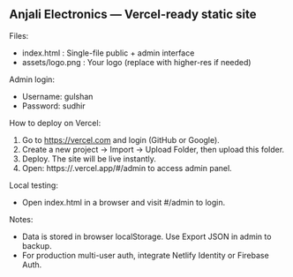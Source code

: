 
Anjali Electronics — Vercel-ready static site
--------------------------------------------
Files:
- index.html            : Single-file public + admin interface
- assets/logo.png       : Your logo (replace with higher-res if needed)

Admin login:
- Username: gulshan
- Password: sudhir

How to deploy on Vercel:
1. Go to https://vercel.com and login (GitHub or Google).
2. Create a new project -> Import -> Upload Folder, then upload this folder.
3. Deploy. The site will be live instantly.
4. Open: https://<your-site>.vercel.app/#/admin to access admin panel.

Local testing:
- Open index.html in a browser and visit #/admin to login.

Notes:
- Data is stored in browser localStorage. Use Export JSON in admin to backup.
- For production multi-user auth, integrate Netlify Identity or Firebase Auth.

